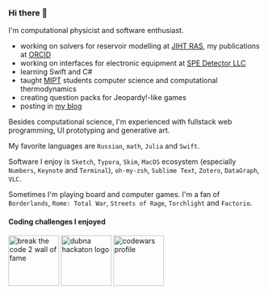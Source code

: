 ### Hi there 👋

I'm computational physicist and software enthusiast.

- working on solvers for reservoir modelling at [JIHT RAS](https://jiht.ru/en/), my publications at [ORCID](https://orcid.org/my-orcid?orcid=0000-0002-4934-8679)
- working on interfaces for electronic equipment at [SPE Detector LLC](https://nppdetector.ru/en/enhome/)
- learning Swift and C#
- taught [MIPT](https://mipt.ru/english/) students computer science and computational thermodynamics
- creating question packs for Jeopardy!-like games
- posting in [my blog](https://stepanzh.github.io)

Besides computational science, I'm experienced with fullstack web programming, UI prototyping and generative art.

My favorite languages are `Russian`, `math`, `Julia` and `Swift`.

Software I enjoy is `Sketch`, `Typora`, `Skim`, `MacOS` ecosystem (especially `Numbers`, `Keynote` and `Terminal`), `oh-my-zsh`, `Sublime Text`, `Zotero`, `DataGraph`, `VLC`.

Sometimes I'm playing board and computer games.
I'm a fan of `Borderlands`, `Rome: Total War`, `Streets of Rage`, `Torchlight` and `Factorio`.

#### Coding challenges I enjoyed

<a href="http://breakthecode.tech/wall-of-fame?alt=96482db0-af5a-447c-9e21-08867808e3b9"><img src="https://cdn.btc2.tech/v27/images/loader/logo-btc-2.png" height=100 alt="break the code 2 wall of fame"/></a>
<a href="https://hakatonitzone.oezdubna.ru/"><img src="https://user-images.githubusercontent.com/11893064/168304509-afd16797-cc99-4edf-849b-40b9c078fce5.png" height=100 alt="dubna hackaton logo" /></a>
<a href="https://www.codewars.com/users/red_deer"><img src="https://global-uploads.webflow.com/62462834c60df92621c6b5be/62462c29f3165b55ea6255ea_light-text-logo-vertical.svg" height=100 alt="codewars profile"/></a>

